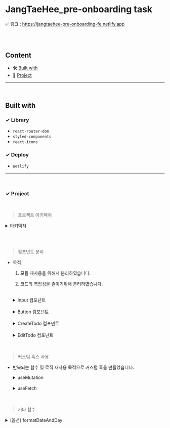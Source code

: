 <div>
    <h1>JangTaeHee_pre-onboarding task</h1>
    <span>✅ 링크 : </span>
    <a display="block" href="https://jangtaehee-pre-onboarding-fe.netlify.app" >
      https://jangtaehee-pre-onboarding-fe.netlify.app
    </a>
</div>

<br /><br />

## Content

- 🛠 [Built with](#built-with)
- 🚀 [Project](#project)

---

<br />

## Built with

### ✓ Library

- `react-router-dom`
- `styled-components`
- `react-icons`

### ✓ Deploy

- `netlify`

---

<br />

### ✓ Project

<br />

> 프로젝트 아키텍처

  <details>
    <summary>아키텍처</summary>

- src

  - **components**
    - enter
      - Button.jsx
      - ErrorMessage.jsx
      - Input.jsx
      - LinkComp.jsx
      - Title.jsx
    - todo
      - CreateTodo.jsx
      - EditTodo.jsx
      - Todo.jsx
    - layout.jsx
    - shared.js
  - **lib**
    - formatDateAndDay.js
    - useFetch.jsx
    - useMutation.jsx
  - **screen**
    - NotFound.jsx
    - SignIn.jsx
    - SignUp.jsx
    - Todos.jsx

  </details>

<br /><br />

> 컴포넌트 분리

- 목적

  1. 모듈 재사용을 위해서 분리하였습니다.
  2. 코드의 복잡성을 줄이기위해 분리하였습니다.

     <br />

  <details>
    <summary>Input 컴포넌트</summary>

  - 이 컴포넌트는 어디에 사용되는가?
    - 로그인 및 회원가입 `input`에 사용
  - 이 컴포넌트의 역할과 책임은 무엇인가?

    - 복잡하고 반복되는 input 속성을 props로 전달하여 재사용 역할

    <br />

    ```javascript
    //... styled-components
    const Input = ({ label, type, value, placeholder, id, onChange }) => {
      return (
        <InputContainer>
          <Label htmlFor={id}>{label}</Label>
          <InputBox>
            <UserIcon>
              {id === "email" ? (
                <AiOutlineMail size={25} />
              ) : (
                <HiOutlineLockClosed size={25} />
              )}
            </UserIcon>
            <InputC
              onChange={onChange}
              id={id}
              type={type}
              value={value}
              placeholder={placeholder}
            />
          </InputBox>
        </InputContainer>
      );
    };
    export default Input;
    ```

    </details>

    <br />
    <details>
      <summary>Button 컴포넌트</summary>

    - 이 컴포넌트는 어디에 사용되는가?

      - 로그인 및 회원가입의 `button`

    - 이 컴포넌트의 역할과 책임은 무엇인가?
      - `loading` 중인지 확인
      - `button message` 전달
        <br />

    ```javascript
    const Button = ({ text, isLoading, disabled }) => {
      return (
        <ButtonContainer>
          <ButtonC disabled={disabled}>
            {isLoading ? "loading..." : text}
          </ButtonC>
        </ButtonContainer>
      );
    };
    export default Button;
    ```

    </details>

    <br />
    <details>
      <summary>CreateTodo 컴포넌트</summary>

    - 이 컴포넌트는 어디에 사용되는가?
      - 투두리스트 페이지(screen) 사용합니다.
    - 이 컴포넌트의 역할과 책임은 무엇인가?

      - 투두 생성하는 역할을 하며 투두리스트의 todos(투두리스트) 수정하는 setTodos와 의존성을 갖고있습니다.
      - 투두를 생성할 때에 복잡한 로직을 같고 있어 따로 분리하였습니다.
        <br />

      ```javascript
      const CreateTodo = ({ setTodoList }) => {
        const [errorMessage, setErrorMessage] = useState("");
        const [submitTodo, { data, isLoading, error }] = useMutation({
          url: "todos",
          method: "POST",
        });
        const [todo, setTodo] = useState("");

        const onChange = (event) => {
          const {
            currentTarget: { value },
          } = event;
          setTodo(value);
        };

        const handleSubmit = (event) => {
          event.preventDefault();
          if (todo === "") {
            window.alert("할 일을 입력해주세요.");
            return;
          }
          submitTodo({ todo });
          setTodo("");
        };

        useEffect(() => {
          if (data) {
            setTodoList((prev) => [
              ...prev,
              {
                id: data.id,
                isCompleted: data.isCompleted,
                todo: data.todo,
                userId: data.userId,
              },
            ]);
          }
        }, [data, setTodoList, todo.id, todo.isCompleted]);

        useEffect(() => {
          if (error) {
            setErrorMessage(error);
          }
        }, [error]);

        return (
          <>
            <ToDoForm onSubmit={handleSubmit}>
              <ToDoInput
                onChange={onChange}
                value={todo}
                type="text"
                error={Boolean(errorMessage)}
                placeholder={
                  errorMessage ? errorMessage : "할 일을 입력해주세요."
                }
              />
              <ToDoButton>
                {isLoading ? "Loading..." : <FaPlus size={18} />}
              </ToDoButton>
            </ToDoForm>
          </>
        );
      };
      export default CreateTodo;
      ```

    </details>
    <br />

    <details>
      <summary>EditTodo 컴포넌트</summary>

    - 이 컴포넌트는 어디에 사용되는가?

      - 개별 todo 컴포넌트에서 사용됩니다.

    - 이 컴포넌트의 역할과 책임은 무엇인가?
      - 개별 todo를 수정만하는 역할합니다.
      - todos(투두리스트) 수정하는 setTodos와 개별 todo의 상태를 변경해야할 todo의 속성과 의존성을 갖고있습니다.
        <br />

    ```javascript
    const EditTodo = ({
      id: currentTodoId,
      setTodoList,
      setEditMode,
      userId,
      isCompleted,
    }) => {
      const [edit, { data: editData, isLoading: editLoading }] = useMutation({
        url: `todos/${currentTodoId}`,
        method: "PUT",
      });

      const [editTodo, setEditTodo] = useState("");

      const handleEditTodo = (event) => {
        const {
          currentTarget: { value },
        } = event;
        setEditTodo(value);
      };

      const handleSubmit = (event) => {
        event.preventDefault();
        if (editTodo === "") return;
        edit({ todo: editTodo, isCompleted: true });
        setEditTodo("");
      };

      useEffect(() => {
        if (editData) {
          setTodoList((prev) => {
            const todoIndex = prev.findIndex(
              (todo) => todo.id === currentTodoId
            );
            const beforeTodo = prev.slice(0, todoIndex);
            const afterTodo = prev.slice(todoIndex + 1);
            const newTodo = {
              id: currentTodoId,
              isCompleted: editData.isCompleted,
              userId,
              todo: editData.todo,
            };
            return [...beforeTodo, newTodo, ...afterTodo];
          });
          setEditMode(false);
        }
      }, [
        editData,
        editTodo,
        isCompleted,
        setEditMode,
        setTodoList,
        currentTodoId,
        userId,
      ]);

      const onCancelEditMode = () => {
        setEditMode(false);
      };

      return (
        <EditForm onSubmit={handleSubmit}>
          <EditInput
            onChange={handleEditTodo}
            type="text"
            placeholder="수정하기"
          ></EditInput>
          <EditButtonContainer>
            <EditButton>{editLoading ? "Loading..." : "수정"}</EditButton>
            <CancelButton onClick={onCancelEditMode}>취소</CancelButton>
          </EditButtonContainer>
        </EditForm>
      );
    };
    export default EditTodo;
    ```

    </details>
    <br /><br />

> 커스텀 훅스 사용

- 반복되는 함수 및 로직 재사용 목적으로 커스텀 훅을 만들었습니다.
  <br />

  <details>
    <summary>useMutation</summary>

  - `POST` 요청할 때 코드의 재사용과 복잡성을 줄이기위해 만들었습니다.
  - `mutation` 훅은

    - 데이터(`body`)를 `POST`할 수 있는 `mutation함수`와
    - `POST` 요청 후 받은 응답데이터(`response`)와 `error`, `loading`을 반환합니다.
      <br />

    ```javascript
    import { useState } from "react";
    import { BASE_URL, getLocalStorage, TOKEN_NAME } from "../server";

    const useMutation = ({ url, method }) => {
      const [value, setValue] = useState({
        data: undefined,
        isLoading: false,
        error: undefined,
      });
      const mutation = async (data) => {
        try {
          const token = getLocalStorage({ name: TOKEN_NAME });
          setValue((prev) => ({ ...prev, isLoading: true }));
          const response = await (
            await fetch(`${BASE_URL}/${url}`, {
              method: method.toUpperCase(),
              body: JSON.stringify(data),
              headers: {
                "Content-Type": "application/json",
                Authorization: `Bearer ${token ? token : null}`,
              },
            })
          ).json();
          if (response.message) {
            setValue((prev) => ({ ...prev, error: response.message }));
          }
          setValue((prev) => ({ ...prev, data: response }));
        } catch (error) {
          setValue((prev) => ({ ...prev, error }));
        } finally {
          setValue((prev) => ({ ...prev, isLoading: false }));
        }
      };

      return [mutation, { ...value }];
    };
    export default useMutation;
    ```

  </details>
  <br />

  <details>
    <summary>useFetch</summary>
    
    - `GET`요청 시 코드의 복잡성과 재사용률을 높이기 위해 만들었습니다.
    - `useFetch` 훅은
      - `GET` 요청 시 전달 받는 `data`과 `loading`, `error`를 반환합니다.
    <br />

  ```javascript
  import { useEffect, useState } from "react";
  import { BASE_URL, getLocalStorage, TOKEN_NAME } from "../server";

  const useFetch = ({ url }) => {
    const [response, setResponse] = useState({
      data: undefined,
      isLoading: false,
      error: undefined,
    });

    const fetchTodoList = async (url) => {
      const token = getLocalStorage({ name: TOKEN_NAME });
      try {
        setResponse((prev) => ({ ...prev, isLoading: true }));
        const results = await (
          await fetch(`${BASE_URL}/${url}`, {
            method: "GET",
            headers: {
              Authorization: `Bearer ${token ? token : null}`,
            },
          })
        ).json();
        if (results) setResponse((prev) => ({ ...prev, data: results }));
      } catch (error) {
        setResponse((prev) => ({ ...prev, error }));
        return;
      } finally {
        setResponse((prev) => ({ ...prev, isLoading: false }));
      }
    };

    useEffect(() => {
      fetchTodoList(url);
    }, [url]);

    return {
      data: response.data,
      isLoading: response.isLoading,
      error: response.error,
    };
  };
  export default useFetch;
  ```

  </details>
  <br /><br />

> 기타 함수

  <details>
      <summary>(옵션) formatDateAndDay</summary>

- 투두리스트의 날짜를 표시하기 위해 함수를 만들었습니다.
  <br />

  ```javascript
  const weekday = [
    "일요일",
    "월요일",
    "화요일",
    "수요일",
    "목요일",
    "금요일",
    "토요일",
  ];

  const formatDateAndDay = (dayAndDateString) => {
    const today = new Date(Date.now());
    const formattedDate = today.toLocaleDateString("ko", {
      day: "numeric",
      month: "long",
    });
    const formattedDay = weekday[today.getDay()];
    if (dayAndDateString === "date") return formattedDate;
    if (dayAndDateString === "day") return formattedDay;
  };

  export default formatDateAndDay;
  ```

  </details>
